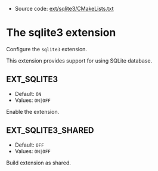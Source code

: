 <!-- This is auto-generated file. -->
* Source code: [ext/sqlite3/CMakeLists.txt](https://github.com/petk/php-build-system/blob/master/cmake/ext/sqlite3/CMakeLists.txt)

# The sqlite3 extension

Configure the `sqlite3` extension.

This extension provides support for using SQLite database.

## EXT_SQLITE3

* Default: `ON`
* Values: `ON|OFF`

Enable the extension.

## EXT_SQLITE3_SHARED

* Default: `OFF`
* Values: `ON|OFF`

Build extension as shared.

